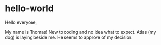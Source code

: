 # hello-world

Hello everyone,

My name is Thomas! New to coding and no idea what to expect.
Atlas (my dog) is laying beside me.  He seems to approve of my decision.
